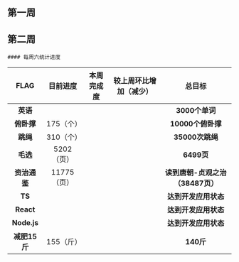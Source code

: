 ## 第一周

## 第二周

    #### 每周六统计进度

|        FLAG        |  目前进度  | 本周完成度 | 较上周环比增加（减少） |                 总目标                 |
| :----------------: | :---------: | :--------: | :--------------------: | :------------------------------------: |
|   **英语**   |            |            |                        |          **3000个单词**          |
|  **俯卧撑**  |  175（个）  |            |                        |        **10000个俯卧撑**        |
|   **跳绳**   |  310（个）  |            |                        |         **35000次跳绳**         |
|   **毛选**   | 5202（页） |            |                        |            **6499页**            |
| **资治通鉴** | 11775（页） |            |                        | **读到唐朝-贞观之治（38487页）** |
|    **TS**    |            |            |                        |       **达到开发应用状态**       |
|  **React**  |            |            |                        |       **达到开发应用状态**       |
| **Node.js** |            |            |                        |       **达到开发应用状态**       |
| **减肥15斤** |  155（斤）  |            |                        |            **140斤**            |
